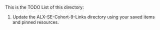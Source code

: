 This is the TODO List of this directory:
1. Update the ALX-SE-Cohort-9-Links directory using your saved items and pinned resources.
